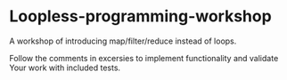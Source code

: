 # Loopless-programming-workshop
A workshop of introducing map/filter/reduce instead of loops.

Follow the comments in excersies to implement functionality and validate Your work with included tests.
